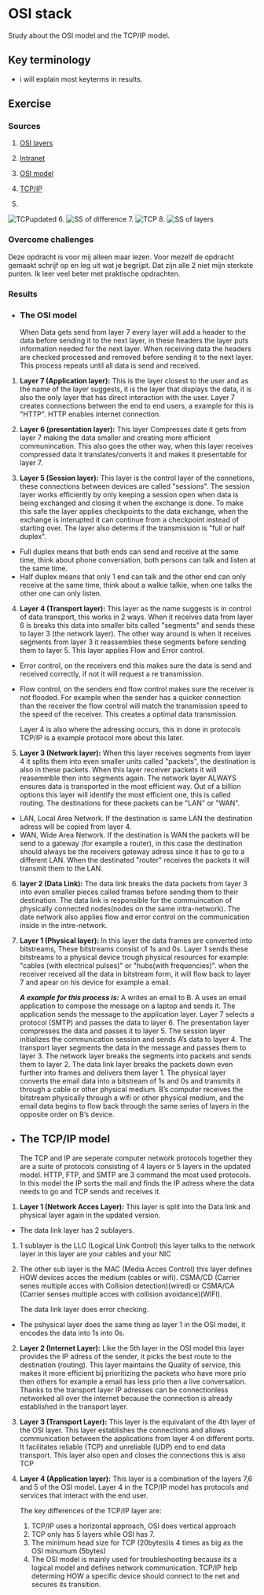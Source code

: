 # OSI stack
Study about the OSI model and the TCP/IP model.

## Key terminology
- i will explain most keyterms in results.




## Exercise
### Sources
1. [OSI layers](https://linuxhint.com/network-osi-layers-explained/#:~:text=Open%20System%20Interconnection%20OSI%20model,performed%20on%20each%20abstract%20layer.)
2. [Intranet](https://www.techtarget.com/whatis/definition/intranet)
3. [OSI model](https://www.linux.org/threads/open-systems-interconnect-osi-model.9095/)
4. [TCP/IP](https://www.avg.com/nl/signal/what-is-tcp-ip)

5. 
![TCPupdated](../../00_includes/NTW-01/TCP2.png)
6. 
![SS of difference](../../00_includes/NTW-01/TCP.png)
7. 
![TCP](../../00_includes/NTW-01/examplemodel.png)
8. 
![SS of layers](../../00_includes/NTW-01/7layers.png)


### Overcome challenges
Deze opdracht is voor mij alleen maar lezen. Voor mezelf de opdracht gemaakt schrijf op en leg uit wat je begrijpt. Dat zijn alle 2 niet mijn sterkste punten. Ik leer veel beter met praktische opdrachten.


### Results

- ### The OSI model

    When Data gets send from layer 7 every layer will add a header to the data before sending it to the next layer, in these headers the layer puts information needed for the next layer. When receiving data the headers are checked processed and removed before sending it to the next layer. This process repeats until all data is send and received.

1. **Layer 7 (Application layer):** This is the layer closest to the user and as the name of the layer suggests, it is the layer that displays the data, it is also the only layer that has direct interaction with the user. Layer 7 creates connections between the end to end users, a example for this is "HTTP". HTTP enables internet connection.

2. **Layer 6 (presentation layer):** This layer Compresses date it gets from layer 7 making the data smaller and creating more efficient communincation. This also goes the other way, when this layer receives compressed data it translates/converts it and makes it presentable for layer 7.

3. **Layer 5 (Session layer):** This layer is the control  layer of the connetions, these connections between devices are called "sessions". The session layer works efficiently by only keeping a session open when data is being exchanged and closing it when the exchange is done. To make this safe the layer applies checkpoints to the data exchange, when the exchange is interupted it can continue from a checkpoint instead of starting over. The layer also determs if the transmission is "full or half duplex". 
- Full duplex means that both ends can send and receive at the same time, think about phone conversation, both persons can talk and listen at the same time.
- Half duplex means that only 1 end can talk and the other end can only receive at the same time, think about a walkie talkie, when one talks the other one can only listen.

4. **Layer 4 (Transport layer):** This layer as the name suggests is in control of data transport, this works in 2 ways. When it receives data from layer 6 is breaks this data into smaller bits called "segments" and sends these to layer 3 (the network layer). The other way around is when it receives segments from layer 3 it reassembles these segments before sending them to layer 5. This layer applies Flow and Error control.
- Error control, on the receivers end this makes sure the data is send and received correctly, if not it will request a re transmission.
- Flow control, on the senders end flow control makes sure the receiver is not flooded. For example when the sender has a quicker connection than the receiver the flow control will match the transmission speed to the speed of the receiver. This creates a optimal data transmission.

    Layer 4 is also where the adressing occurs, this in done in protocols TCP/IP is a example protocol more about this later.

5. **Layer 3 (Network layer):** When this layer receives segments from layer 4 it splits them into even smaller units called "packets", the destination is also in these packets. When this layer receiver packets it will reasemmble then into segments again. The network layer ALWAYS ensures data is transported in the most efficient way. Out of a billion options this layer will identify the most efficient one, this is called routing. The destinations for these packets can be "LAN" or "WAN".
- LAN, Local Area Network. If the destination is same LAN the destination adress will be copied from layer 4.
- WAN, Wide Area Network. If the destination is WAN the packets will be send to a gateway (for example a router), in this case the destination should always be the receivers gateway adress since it has to go to a different LAN. When the destinated "router" receives the packets it will transmit them to the LAN.

6. **layer 2 (Data Link):** The data link breaks the data packets from layer 3  into even smaller pieces called frames before sending them to their destination. The data link is responsible for the commuincation of physically connected nodes(nodes on the same intra-network). The date network also applies flow and error control on the communication inside in the intre-network.   

7. **Layer 1 (Physical layer):** In this layer the data frames are converted into bitstreams, These bitstreams consist of 1s and 0s. Layer 1 sends these bitstreams to a physical device trough physical resources for example: "cables (with electrical pulses)" or "hubs(with frequencies)". when the receiver received all the data in bitstream form, it will flow back to layer 7 and apear on his device for example a email.

    ***A example for this process is:***
A writes an email to B. A uses an email application to compose the message on a laptop and sends it.
The application sends the message to the application layer.
Layer 7 selects a protocol (SMTP) and passes the data to layer 6.
The presentation layer compresses the data and passes it to layer 5.
The session layer initializes the communication session and sends A’s data to layer 4.
The transport layer segments the data in the message and passes them to layer 3.
The network layer breaks the segments into packets and sends them to layer 2.
The data link layer breaks the packets down even further into frames and delivers them layer 1.
The physical layer converts the email data into a bitstream of 1s and 0s and transmits it through a cable or other physical medium.
B’s computer receives the bitstream physically through a wifi or other physical medium, and the email data begins to flow back through the same series of layers in the opposite order on B’s device.

- ## The TCP/IP model

    The TCP and IP are seperate computer network protocols together they are a suite of protocols consisting of 4 layers or 5 layers in the updated model. HTTP, FTP, and SMTP are 3 command the most used protocols. In this model the IP sorts the mail and finds the IP adress where the data needs to go and TCP sends and receives it. 

1. **Layer 1 (Network Acces Layer):** This layer is split into the Data link and physical layer again in the updated version. 

- The data link layer has 2 sublayers. 
1. 1 sublayer is the LLC (Logical Link Control) this layer talks to the network layer in this layer are your cables and your NIC
2. The other sub layer is the  MAC (Media Acces Control) this layer defines HOW devices acces the medium (cables or wifi). CSMA/CD (Carrier senes multiple acces with Collision detection)(wired) or CSMA/CA (Carrier senses multiple acces with collision avoidance)(WIFI). 

    The data link layer does error checking.

- The pshysical layer does the same thing as layer 1 in the OSI model, it encodes the data into 1s into 0s.
  
2. **Layer 2 (Internet Layer):** Like the 5th layer in the OSI model this layer provides the IP adress of the sender, it picks the best route to the destination (routing). This layer maintains the Quality of service, this makes it more efficient bij prioritizing the packets who have more prio then others for example a email has less prio then a live conversation. Thanks to the transport layer IP adresses can be connectionless networked all over the internet because the connection is already established in the transport layer.

3. **Layer 3 (Transport Layer):** This layer is the equivalant of the 4th layer of the OSI layer. This layer establishes the connections and allows communication between the applications from layer 4 on different ports. It facilitates reliable (TCP) and unreliable (UDP) end to end data transport. This layer also open and closes the connections this is also TCP

4. **Layer 4 (Application layer):** This layer is a combination of the layers 7,6 and 5 of the OSI model. Layer 4 in the TCP/IP model has protocols and services that interact with the end user.

    The key differences of the TCP/IP layer are:
    
    1. TCP/IP uses a horizontal approach, OSI does vertical approach
    2. TCP only has 5 layers while OSI has 7.
    3. The minimum head size for TCP (20bytes)is 4 times as big as the OSI minumum (5bytes)
    4. The OSI model is mainly used for troubleshooting because its a logical model and defines network communication. TCP/IP help determing HOW a specific device should connect to the net and secures its transition.